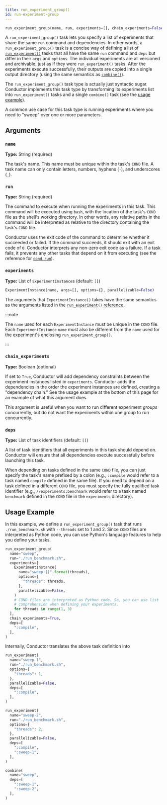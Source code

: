 ```yaml
---
title: run_experiment_group()
id: run-experiment-group
---
```


```python
run_experiment_group(name, run, experiments=[], chain_experiments=False, deps=[])
```

A `run_experiment_group()` task lets you specify a list of experiments that
share the same `run` command and dependencies. In other words, a
`run_experiment_group()` task is a concise way of defining a list of
[`run_experiment()`](task-types/run-experiment.md) tasks that all have the same
`run` command and `deps` but differ in their `args` and `options`. The
individual experiments are all versioned and archivable, just as if they were
`run_experiment()` tasks. After the experiments execute successfully, their
outputs are copied into a single output directory (using the same semantics as
[`combine()`](task-types/combine.md)).

The `run_experiment_group()` task type is actually just syntactic sugar.
Conductor implements this task type by transforming its experiments list into
`run_experiment()` tasks and a single `combine()` task (see the [usage
example](#usage-example)).

A common use case for this task type is running experiments where you need to
"sweep" over one or more parameters.

## Arguments

### `name`

**Type:** String (required)

The task's name. This name must be unique within the task's `COND` file. A task
name can only contain letters, numbers, hyphens (`-`), and underscores (`_`).

### `run`

**Type:** String (required)

The command to execute when running the experiments in this task. This command
will be executed using `bash`, with the location of the task's `COND` file as
the shell's working directory. In other words, any relative paths in the command
will be interpreted as relative to the directory containing the task's `COND`
file.

Conductor uses the exit code of the command to determine whether it succeeded or
failed. If the command succeeds, it should exit with an exit code of `0`.
Conductor interprets any non-zero exit code as a failure. If a task fails, it
prevents any other tasks that depend on it from executing (see the reference for
[`cond run`](cli/run.md)).

### `experiments`

**Type:** List of `ExperimentInstance`s (default: `[]`)

```python
ExperimentInstance(name, args=[], options={}, parallelizable=False)
```

The arguments that `ExperimentInstance()` takes have the same semantics as the
arguments listed in the [`run_experiment()` reference](task-types/run-experiment.md).

:::note

The `name` used for each `ExperimentInstance` must be unique in the `COND` file.
Each `ExperimentInstance` `name` must also be different from the `name` used for
the experiment's enclosing `run_experiment_group()`.

:::

### `chain_experiments`

**Type:** Boolean (optional)

If set to `True`, Conductor will add dependency constraints between the
experiment instances listed in `experiments`. Conductor adds the dependencies in
the order the experiment instances are defined, creating a "dependency chain."
See the usage example at the bottom of this page for an example of what this
argument does.

This argument is useful when you want to run different experiment _groups_
concurrently, but do not want the experiments within one group to run
concurrently.

### `deps`

**Type:** List of task identifiers (default: `[]`)

A list of task identifiers that all experiments in this task should depend on.
Conductor will ensure that all dependencies execute successfully before
launching this task.

When depending on tasks defined in the same `COND` file, you can just specify
the task's name prefixed by a colon (e.g., `:compile` would refer to a task
named `compile` defined in the same file). If you need to depend on a task
defined in a different `COND` file, you must specify the fully qualified task
identifier (e.g., `//experiments:benchmark` would refer to a task named
`benchmark` defined in the `COND` file in the `experiments` directory).

## Usage Example

In this example, we define a `run_experiment_group()` task that runs
`./run_benchmark.sh` with `--threads` set to 1 and 2. Since `COND` files are
interpreted as Python code, you can use Python's language features to help you
define your tasks.

```python title="COND"
run_experiment_group(
  name="sweep",
  run="./run_benchmark.sh",
  experiments=[
    ExperimentInstance(
      name="sweep-{}".format(threads),
      options={
        "threads": threads,
      },
      parallelizable=False,
    )
    # COND files are interpreted as Python code. So, you can use list
    # comprehension when defining your experiments.
    for threads in range(1, 3)
  ],
  chain_experiments=True,
  deps=[
    ":compile",
  ],
)
```

Internally, Conductor translates the above task definition into

```python
run_experiment(
  name="sweep-1",
  run="./run_benchmark.sh",
  options={
    "threads": 1,
  },
  parallelizable=False,
  deps=[
    ":compile",
  ],
)

run_experiment(
  name="sweep-2",
  run="./run_benchmark.sh",
  options={
    "threads": 2,
  },
  parallelizable=False,
  deps=[
    ":compile",
    ":sweep-1",
  ],
)

combine(
  name="sweep",
  deps=[
    ":sweep-1",
    ":sweep-2",
  ],
)
```
